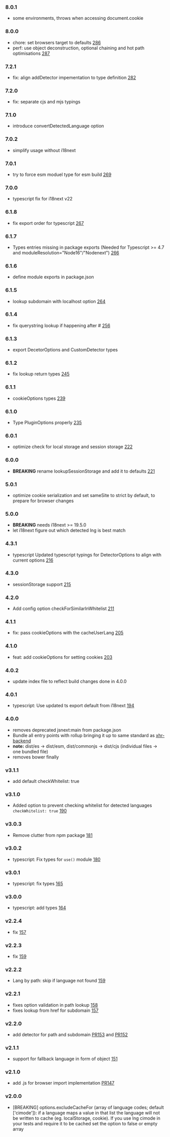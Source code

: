 ### 8.0.1

- some environments, throws when accessing document.cookie

### 8.0.0

- chore: set browsers target to defaults [286](https://github.com/i18next/i18next-browser-languageDetector/pull/286)
- perf: use object deconstruction, optional chaining and hot path optimisations [287](https://github.com/i18next/i18next-browser-languageDetector/pull/287)

### 7.2.1

- fix: align addDetector impementation to type definition [282](https://github.com/i18next/i18next-browser-languageDetector/issues/282)

### 7.2.0

- fix: separate cjs and mjs typings

### 7.1.0

- introduce convertDetectedLanguage option

### 7.0.2

- simplify usage without i18next

### 7.0.1

- try to force esm moduel type for esm build [269](https://github.com/i18next/i18next-browser-languageDetector/issues/269)

### 7.0.0

- typescript fix for i18next v22

### 6.1.8

- fix export order for typescript [267](https://github.com/i18next/i18next-browser-languageDetector/issues/267)

### 6.1.7

- Types entries missing in package exports (Needed for Typescript >= 4.7 and moduleResolution="Node16"/"Nodenext") [266](https://github.com/i18next/i18next-browser-languageDetector/issues/266)

### 6.1.6

- define module exports in package.json

### 6.1.5

- lookup subdomain with localhost option [264](https://github.com/i18next/i18next-browser-languageDetector/pull/264)

### 6.1.4

- fix querystring lookup if happening after # [256](https://github.com/i18next/i18next-browser-languageDetector/issues/256)

### 6.1.3

- export DecetorOptions and CustomDetector types


### 6.1.2

- fix lookup return types [245](https://github.com/i18next/i18next-browser-languageDetector/issues/245)


### 6.1.1

- cookieOptions types [239](https://github.com/i18next/i18next-browser-languageDetector/pull/239)


### 6.1.0

- Type PluginOptions properly [235](https://github.com/i18next/i18next-browser-languageDetector/pull/235)


### 6.0.1

- optimize check for local storage and session storage [222](https://github.com/i18next/i18next-browser-languageDetector/pull/222)


### 6.0.0

- **BREAKING** rename lookupSessionStorage and add it to defaults [221](https://github.com/i18next/i18next-browser-languageDetector/pull/221)

### 5.0.1

- optimize cookie serialization and set sameSite to strict by default, to prepare for browser changes

### 5.0.0

- **BREAKING** needs i18next >= 19.5.0
- let i18next figure out which detected lng is best match

### 4.3.1

- typescript Updated typescript typings for DetectorOptions to align with current options [216](https://github.com/i18next/i18next-browser-languageDetector/pull/216)

### 4.3.0

- sessionStorage support [215](https://github.com/i18next/i18next-browser-languageDetector/pull/215)

### 4.2.0

- Add config option checkForSimilarInWhitelist [211](https://github.com/i18next/i18next-browser-languageDetector/pull/211)

### 4.1.1

- fix: pass cookieOptions with the cacheUserLang [205](https://github.com/i18next/i18next-browser-languageDetector/pull/205)

### 4.1.0

- feat: add cookieOptions for setting cookies [203](https://github.com/i18next/i18next-browser-languageDetector/pull/203)

### 4.0.2

- update index file to reflect build changes done in 4.0.0

### 4.0.1

- typescript: Use updated ts export default from i18next [194](https://github.com/i18next/i18next-browser-languageDetector/pull/194)

### 4.0.0

- removes deprecated jsnext:main from package.json
- Bundle all entry points with rollup bringing it up to same standard as [xhr-backend](https://github.com/i18next/i18next-xhr-backend/pull/314)
- **note:** dist/es -> dist/esm, dist/commonjs -> dist/cjs (individual files -> one bundled file)
- removes bower finally

### v3.1.1

- add default checkWhitelist: true

### v3.1.0

- Added option to prevent checking whitelist for detected languages `checkWhitelist: true` [190](https://github.com/i18next/i18next-browser-languageDetector/pull/190)

### v3.0.3

- Remove clutter from npm package [181](https://github.com/i18next/i18next-browser-languageDetector/pull/181)

### v3.0.2

- typescript: Fix types for `use()` module [180](https://github.com/i18next/i18next-browser-languageDetector/pull/180)

### v3.0.1

- typescript: fix types [165](https://github.com/i18next/i18next-browser-languageDetector/pull/165)

### v3.0.0

- typescript: add types [164](https://github.com/i18next/i18next-browser-languageDetector/pull/164)

### v2.2.4

- fix [157](https://github.com/i18next/i18next-browser-languageDetector/issues/157)

### v2.2.3

- fix [159](https://github.com/i18next/i18next-browser-languageDetector/pull/159)

### v2.2.2

- Lang by path: skip if language not found [159](https://github.com/i18next/i18next-browser-languageDetector/pull/159)

### v2.2.1

- fixes option validation in path lookup [158](https://github.com/i18next/i18next-browser-languageDetector/issues/158)
- fixes lookup from href for subdomain [157](https://github.com/i18next/i18next-browser-languageDetector/issues/157)

### v2.2.0

- add detector for path and subdomain [PR153](https://github.com/i18next/i18next-browser-languageDetector/pull/153) and [PR152](https://github.com/i18next/i18next-browser-languageDetector/pull/152)

### v2.1.1

- support for fallback language in form of object [151](https://github.com/i18next/i18next-browser-languageDetector/issues/151)

### v2.1.0

- add .js for browser import implementation [PR147](https://github.com/i18next/i18next-browser-languageDetector/pull/147)

### v2.0.0

- [BREAKING] options.excludeCacheFor (array of language codes; default ['cimode']): if a language maps a value in that list the language will not be written to cache (eg. localStorage, cookie). If you use lng cimode in your tests and require it to be cached set the option to false or empty array
